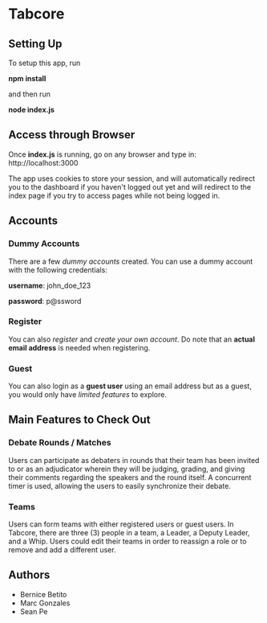 # Tabcore

## Setting Up

To setup this app, run

**npm install**

and then run

**node index.js**

## Access through Browser
Once **index.js** is running, go on any browser and type in:
http://localhost:3000

The app uses cookies to store your session, and will automatically redirect you to the dashboard if you haven't logged out yet and will redirect to the index page if you try to access pages while not being logged in.


## Accounts

### Dummy Accounts
There are a few *dummy accounts* created. You can use a dummy account with the following credentials:

**username**: john_doe_123

__password__: p@ssword


### Register
You can also *register* and *create your own account*. Do note that an **actual email address** is needed when registering.


### Guest
You can also login as a __guest user__ using an email address but as a guest, you would only have _limited features_ to explore.


## Main Features to Check Out

### Debate Rounds / Matches
Users can participate as debaters in rounds that their team has been invited to or as an adjudicator wherein they will be judging, grading, and giving their comments regarding the speakers and the round itself. A concurrent timer is used, allowing the users to easily synchronize their debate.


### Teams
Users can form teams with either registered users or guest users. In Tabcore, there are three (3) people in a team, a Leader, a Deputy Leader, and a Whip. Users could edit their teams in order to reassign a role or to remove and add a different user.


## Authors
* Bernice Betito
* Marc Gonzales
* Sean Pe
